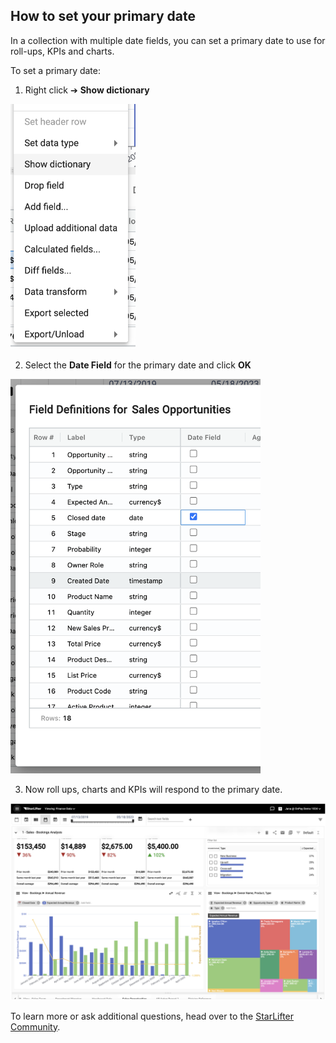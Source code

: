 ## How to set your primary date

In a collection with multiple date fields, you can set a primary date to use for roll-ups, KPIs and charts.

To set a primary date:

1.	Right click ➔ **Show dictionary**

<img src="../assets/date.png"  style="width:200px" class="border"></img>

2.  Select the **Date Field** for the primary date and click **OK**

<img src="../assets/date1.png"  style="width:400px" class="border"></img>

3.  Now roll ups, charts and KPIs will respond to the primary date.

<img src="../assets/date2.png"  style="width:800px" class="border"></img>



To learn more or ask additional questions, head over to the [StarLifter Community](https://community.starlifter.io).

